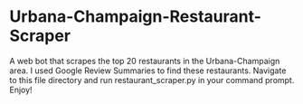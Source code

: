 # Urbana-Champaign-Restaurant-Scraper
A web bot that scrapes the top 20 restaurants in the Urbana-Champaign area. I used Google Review Summaries to find these restaurants. Navigate to this file directory and run restaurant_scraper.py in your command prompt. Enjoy!
